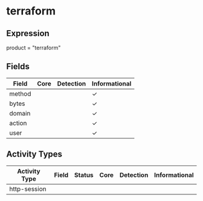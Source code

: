 terraform
=========

Expression
----------

product = "terraform"

Fields
------

| Field  | Core | Detection | Informational |
| ------ | ---- | --------- | ------------- |
| method |      |           | &#10003;      |
| bytes  |      |           | &#10003;      |
| domain |      |           | &#10003;      |
| action |      |           | &#10003;      |
| user   |      |           | &#10003;      |

Activity Types
--------------

| Activity Type | Field | Status | Core | Detection | Informational |
| ------------- | ----- | ------ | ---- | --------- | ------------- |
| http-session  |       |        |      |           |               |

